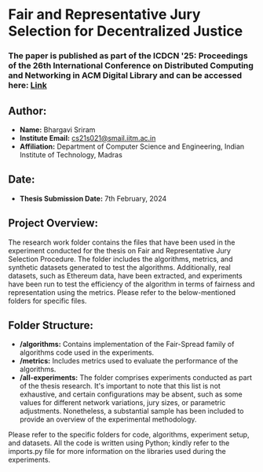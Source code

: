 
# Fair and Representative Jury Selection for Decentralized Justice
### The paper is published as part of the ICDCN '25: Proceedings of the 26th International Conference on Distributed Computing and Networking in ACM Digital Library and can be accessed here: [Link](https://dl.acm.org/doi/10.1145/3700838.3700840)
## Author:
- **Name:** Bhargavi Sriram
- **Institute Email:** cs21s021@smail.iitm.ac.in
- **Affiliation:** Department of Computer Science and Engineering, Indian Institute of Technology, Madras

## Date:
- **Thesis Submission Date:** 7th February, 2024

## Project Overview:
The research work folder contains the files that have been used in the experiment conducted for the thesis on Fair and Representative Jury Selection Procedure. The folder includes the algorithms, metrics, and synthetic datasets generated to test the algorithms. Additionally, real datasets, such as Ethereum data, have been extracted, and experiments have been run to test the efficiency of the algorithm in terms of fairness and representation using the metrics.
Please refer to the below-mentioned folders for specific files.

## Folder Structure:

- **/algorithms:** Contains implementation of the Fair-Spread family of algorithms code used in the experiments.
- **/metrics:** Includes metrics used to evaluate the performance of the algorithms.
- **/all-experiments:** The folder comprises experiments conducted as part of the thesis research. It's important to note that this list is not exhaustive, and certain configurations may be absent, such as some values for different network variations, jury sizes, or parametric adjustments. Nonetheless, a substantial sample has been included to provide an overview of the experimental methodology.

Please refer to the specific folders for code, algorithms, experiment setup, and datasets. All the code is written using Python; kindly refer to the imports.py file for more information on the libraries used during the experiments. 
